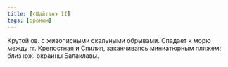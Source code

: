 ```yaml
---
title: [❮Шайтан❯ II]
tags: [ороним]
---
```


Крутой ов. с живописными скальными обрывами. Спадает к морю между гг. Крепостная
и Спилия, заканчиваясь миниатюрным пляжем; близ юж. окраины Балаклавы.
